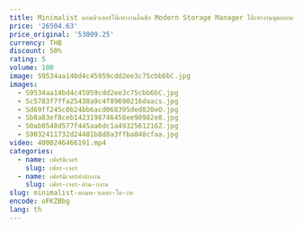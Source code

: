 ```yaml
---
title: Minimalist คอมพิวเตอร์โต๊ะทํางานลิ้นชัก Modern Storage Manager โต๊ะทํางานมุมออกแบบที่เรียบง่ายเฟอร์นิเจอร์ Scrivanie LLOD
price: '26504.63'
price_original: '53009.25'
currency: THB
discount: 50%
rating: 5
volume: 100
image: S9534aa14bd4c45959cdd2ee3c75cbb6bC.jpg
images:
  - S9534aa14bd4c45959cdd2ee3c75cbb6bC.jpg
  - Sc5783f7ffa25438a9c4f89690216daacs.jpg
  - Sd69ff245c0b24bb6acd068395ded820eO.jpg
  - Sb8a83ef8ceb1423198746458ee98982e8.jpg
  - S0ab0548d577f445aa6dc1a4932561216Z.jpg
  - S9032411732d24481b8d8a3ffba048cfaa.jpg
video: 4000246466191.mp4
categories:
  - name: เฟอร์นิเจอร์
    slug: เฟอร-เจอร
  - name: เฟอร์นิเจอร์สำนักงาน
    slug: เฟอร-เจอร-สำน-กงาน
slug: minimalist-คอมพ-วเตอร-โต-ะท
encode: oFKZBbg
lang: th
---
```

  